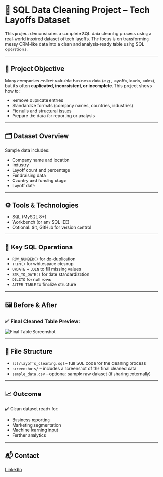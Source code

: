 # 🧹 SQL Data Cleaning Project – Tech Layoffs Dataset

This project demonstrates a complete SQL data cleaning process using a real-world inspired dataset of tech layoffs. The focus is on transforming messy CRM-like data into a clean and analysis-ready table using SQL operations.

---

## 📌 Project Objective

Many companies collect valuable business data (e.g., layoffs, leads, sales), but it’s often **duplicated, inconsistent, or incomplete**. This project shows how to:
- Remove duplicate entries
- Standardize formats (company names, countries, industries)
- Fix nulls and structural issues
- Prepare the data for reporting or analysis

---

## 🗂️ Dataset Overview

Sample data includes:
- Company name and location
- Industry
- Layoff count and percentage
- Fundraising data
- Country and funding stage
- Layoff date

---

## ⚙️ Tools & Technologies

- SQL (MySQL 8+)
- Workbench (or any SQL IDE)
- Optional: Git, GitHub for version control

---

## 🧠 Key SQL Operations

- `ROW_NUMBER()` for de-duplication
- `TRIM()` for whitespace cleanup
- `UPDATE` + `JOIN` to fill missing values
- `STR_TO_DATE()` for date standardization
- `DELETE` for null rows
- `ALTER TABLE` to finalize structure

---

## 🖼️ Before & After

### ✅ Final Cleaned Table Preview:
![Final Table Screenshot](screenshots/cleaned_table.png)

---

## 📄 File Structure

- `sql/layoffs_cleaning.sql` – full SQL code for the cleaning process
- `screenshots/` – includes a screenshot of the final cleaned data
- `sample_data.csv` – optional: sample raw dataset (if sharing externally)

---

## 📈 Outcome

✔️ Clean dataset ready for:
- Business reporting
- Marketing segmentation
- Machine learning input
- Further analytics

---

## 📬 Contact

[LinkedIn](https://www.linkedin.com/in/wiktor-niemiec-a65829215/) 

